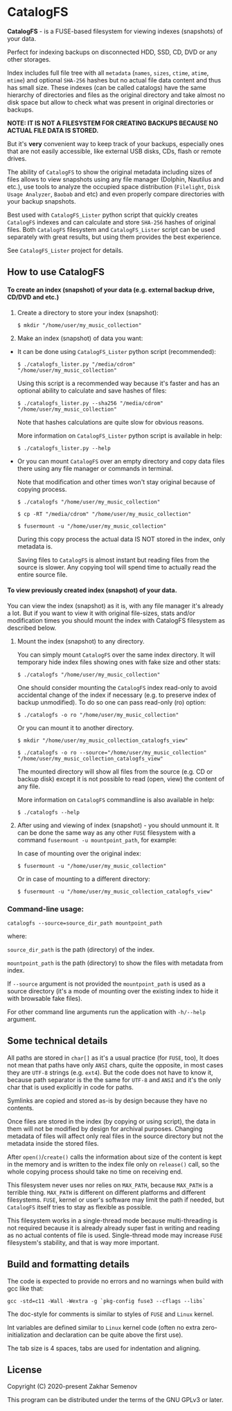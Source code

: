 # CatalogFS

**CatalogFS** - is a FUSE-based filesystem for viewing indexes (snapshots) of your data.

Perfect for indexing backups on disconnected HDD, SSD, CD, DVD or any other storages.

Index includes full file tree with all `metadata` (`names`, `sizes`, `ctime`, `atime`, `mtime`) and optional `SHA-256` hashes but no actual file data content and thus has small size. These indexes (can be called catalogs) have the same hierarchy of directories and files as the original directory and take almost no disk space but allow to check what was present in original directories or backups.

**NOTE: IT IS NOT A FILESYSTEM FOR CREATING BACKUPS BECAUSE NO ACTUAL FILE DATA IS STORED.**

But it's **very** convenient way to keep track of your backups, especially ones that are not easily accessible, like external USB disks, CDs, flash or remote drives.


The ability of `CatalogFS` to show the original metadata including sizes of files allows to view snapshots using any file manager (Dolphin, Nautilus and etc.), use tools to analyze the occupied space distribution (`Filelight`, `Disk Usage Analyzer`, `Baobab` and etc) and even properly compare directories with your backup snapshots.

Best used with `CatalogFS_Lister` python script that quickly creates `CatalogFS` indexes and can calculate and store `SHA-256` hashes of original files. Both `CatalogFS` filesystem and `CatalogFS_Lister` script can be used separately with great results, but using them provides the best experience.

See `CatalogFS_Lister` project for details.



## How to use CatalogFS

#### To create an index (snapshot) of your data (e.g. external backup drive, CD/DVD and etc.)

1. Create a directory to store your index (snapshot):

   ```
   $ mkdir "/home/user/my_music_collection"
   ```

2. Make an index (snapshot) of data you want:

 - It can be done using `CatalogFS_Lister` python script (recommended):
 
   ```
   $ ./catalogfs_lister.py "/media/cdrom" "/home/user/my_music_collection"
   ```

   Using this script is a recommended way because it's faster and has an optional ability 
   to calculate and save hashes of files:
   
   ```
   $ ./catalogfs_lister.py --sha256 "/media/cdrom" "/home/user/my_music_collection"
   ```
   
   Note that hashes calculations are quite slow for obvious reasons.

   More information on `CatalogFS_Lister` python script is available in help:
   
   ```
   $ ./catalogfs_lister.py --help
   ```

 - Or you can mount `CatalogFS` over an empty directory and copy data files there using any 
   file manager or commands in terminal.
   
   Note that modification and other times won't stay original because of copying process.

   ```
   $ ./catalogfs "/home/user/my_music_collection"
   
   $ cp -RT "/media/cdrom" "/home/user/my_music_collection"
   
   $ fusermount -u "/home/user/my_music_collection"
   ```

   During this copy process the actual data IS NOT stored in the index, only metadata is.

   Saving files to `CatalogFS` is almost instant but reading files from the source is slower.
   Any copying tool will spend time to actually read the entire source file.


#### To view previously created index (snapshot) of your data.

You can view the index (snapshot) as it is, with any file manager it's already a lot.
But if you want to view it with original file-sizes, stats and/or modification times 
you should mount the index with CatalogFS filesystem as described below.

1. Mount the index (snapshot) to any directory.

   You can simply mount `CatalogFS` over the same index directory.
   It will temporary hide index files showing ones with fake size and other stats:
   
   ```
   $ ./catalogfs "/home/user/my_music_collection"
   ```

   One should consider mounting the `CatalogFS` index read-only to avoid accidental
   change of the index if necessary (e.g. to preserve index of backup unmodified).
   To do so one can pass read-only (ro) option:
   
   ```
   $ ./catalogfs -o ro "/home/user/my_music_collection"
   ```

   Or you can mount it to another directory.
   ```
   $ mkdir "/home/user/my_music_collection_catalogfs_view"
   
   $ ./catalogfs -o ro --source="/home/user/my_music_collection" "/home/user/my_music_collection_catalogfs_view"
   ```

   The mounted directory will show all files from the source (e.g. CD or backup disk) except it is not possible to read (open, view) the content of any file.

   More information on `CatalogFS` commandline is also available in help:
   
   ```
   $ ./catalogfs --help
   ```

2. After using and viewing of index (snapshot) - you should unmount it. It can be done the same way as any other `FUSE` filesystem
   with a command `fusermount -u mountpoint_path`, for example:

   In case of mounting over the original index:
   
   ```
   $ fusermount -u "/home/user/my_music_collection"
   ```

   Or in case of mounting to a different directory:
   
   ```
   $ fusermount -u "/home/user/my_music_collection_catalogfs_view"
   ```




### Command-line usage:
```
catalogfs --source=source_dir_path mountpoint_path
```

where:

`source_dir_path` is the path (directory) of the index.

`mountpoint_path` is the path (directory) to show the files with metadata from index.

If `--source` argument is not provided the `mountpoint_path` is used as a source directory (it's a mode of mounting over the existing index to hide it with browsable fake files).

For other command line arguments run the application with `-h/--help` argument.



## Some technical details

All paths are stored in `char[]` as it's a usual practice (for `FUSE`, too),
It does not mean that paths have only `ANSI` chars, quite the opposite,
in most cases they are `UTF-8` strings (e.g. `ext4`).
But the code does not have to know it, because path separator is the the same 
for `UTF-8` and `ANSI` and it's the only char that is used explicitly in code for paths.

Symlinks are copied and stored as-is by design because they have no contents.

Once files are stored in the index (by copying or using script), the data in them will not 
be modified by design for archival purposes. Changing metadata of files will affect only 
real files in the source directory but not the metadata inside the stored files.

After `open()`/`create()` calls the information about size of the content is kept in the memory
and is written to the index file only on `release()` call, so the whole copying process 
should take no time on receiving end.


This filesystem never uses nor relies on `MAX_PATH`, because `MAX_PATH` is a terrible thing.
`MAX_PATH` is different on different platforms and different filesystems.
`FUSE`, kernel or user's software may limit the path if needed, but `CatalogFS` itself tries
to stay as flexible as possible.

This filesystem works in a single-thread mode because multi-threading is not required because 
it is already already super fast in writing and reading as no actual contents of file is used.
Single-thread mode may increase `FUSE` filesystem's stability, and that is way more important.



## Build and formatting details

The code is expected to provide no errors and no warnings when build with gcc like that:
```
gcc -std=c11 -Wall -Wextra -g `pkg-config fuse3 --cflags --libs`
```

The doc-style for comments is similar to styles of `FUSE` and `Linux` kernel.

Int variables are defined similar to `Linux` kernel code (often no extra zero-initialization 
and declaration can be quite above the first use).

The tab size is 4 spaces, tabs are used for indentation and aligning.


## License
Copyright (C) 2020-present Zakhar Semenov

This program can be distributed under the terms of the GNU GPLv3 or later.

